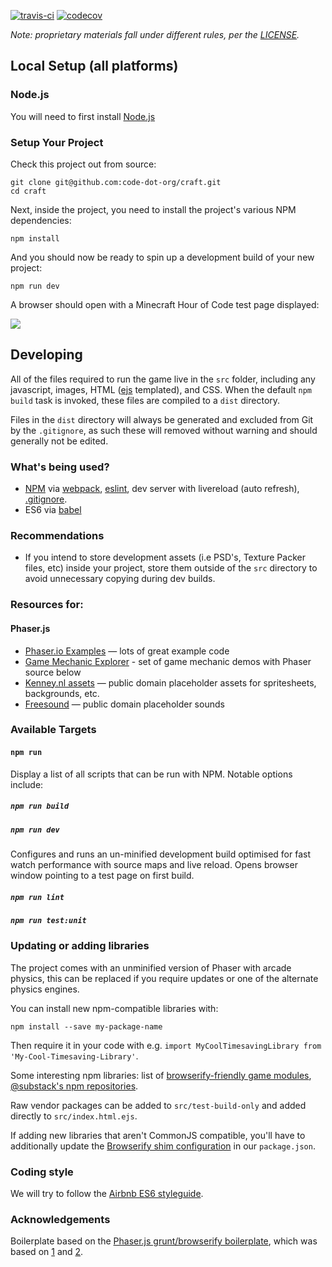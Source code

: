 [![travis-ci](https://travis-ci.org/code-dot-org/craft.svg?branch=master)](https://travis-ci.org/code-dot-org/craft/builds) [![codecov](https://codecov.io/gh/code-dot-org/craft/branch/master/graph/badge.svg)](https://codecov.io/gh/code-dot-org/craft)

_Note: proprietary materials fall under different rules, per the [LICENSE](https://github.com/code-dot-org/code-dot-org/blob/staging/LICENSE)._

## Local Setup (all platforms)

### Node.js

You will need to first install [Node.js](http://nodejs.org/download/)

### Setup Your Project

Check this project out from source:

    git clone git@github.com:code-dot-org/craft.git
    cd craft

Next, inside the project, you need to install the project's various NPM dependencies:

    npm install

And you should now be ready to spin up a development build of your new project:

    npm run dev
    
A browser should open with a Minecraft Hour of Code test page displayed:

![](https://i.imgur.com/vzsfoH2.png)

## Developing

All of the files required to run the game live in the `src` folder, including any javascript, images, HTML ([ejs](http://www.embeddedjs.com/) templated), and CSS. When the default `npm build` task is invoked, these files are compiled to a `dist` directory.

Files in the `dist` directory will always be generated and excluded from Git by the `.gitignore`, as such these will removed without warning and should generally not be edited.

### What's being used?

* [NPM](https://www.npmjs.org/) via [webpack](https://webpack.js.org/), [eslint](https://eslint.org/), dev server with livereload (auto refresh), [.gitignore](https://github.com/serby/GitIgnore).
* ES6 via [babel](https://babeljs.io/)

### Recommendations

* If you intend to store development assets (i.e PSD's, Texture Packer files, etc) inside your project, store them outside of the `src` directory to avoid unnecessary copying during dev builds.

### Resources for:

#### Phaser.js

* [Phaser.io Examples](http://phaser.io/examples) — lots of great example code
* [Game Mechanic Explorer](http://gamemechanicexplorer.com/) - set of game mechanic demos with Phaser source below
* [Kenney.nl assets](http://kenney.nl/assets) — public domain placeholder assets for spritesheets, backgrounds, etc.
* [Freesound](https://freesound.org/) — public domain placeholder sounds

### Available Targets

#### `npm run`

Display a list of all scripts that can be run with NPM. Notable options include:

##### `npm run build`

##### `npm run dev`

Configures and runs an un-minified development build optimised for fast watch performance with source maps and live reload. Opens browser window pointing to a test page on first build.

##### `npm run lint`

##### `npm run test:unit`

### Updating or adding libraries

The project comes with an unminified version of Phaser with arcade physics, this can be replaced if you require updates or one of the alternate physics engines.

You can install new npm-compatible libraries with:

`npm install --save my-package-name`

Then require it in your code with e.g. `import MyCoolTimesavingLibrary from 'My-Cool-Timesaving-Library'`.

Some interesting npm libraries: list of [browserify-friendly game modules](https://github.com/hughsk/game-modules/wiki/Modules), [@substack's npm repositories](https://www.npmjs.com/~substack).

Raw vendor packages can be added to `src/test-build-only` and added directly to `src/index.html.ejs`.

If adding new libraries that aren't CommonJS compatible, you'll have to additionally update the [Browserify shim configuration](https://github.com/thlorenz/browserify-shim#3-provide-browserify-shim-config) in our `package.json`.

### Coding style

We will try to follow the [Airbnb ES6 styleguide](https://github.com/airbnb/javascript).

### Acknowledgements

Boilerplate based on the [Phaser.js grunt/browserify boilerplate](https://github.com/lukewilde/phaser-js-boilerplate/), which was based on [1](https://github.com/luizbills/phaser-js-boilerplate) and [2](https://github.com/gamecook/phaser-project-template).
